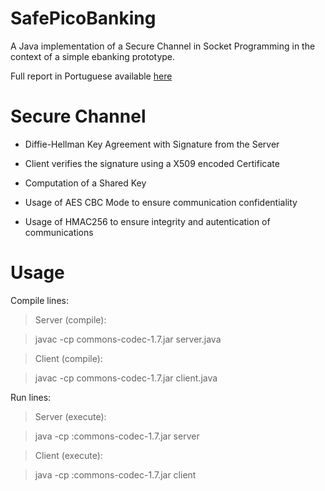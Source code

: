 # SafePicoBanking
A Java implementation of a Secure Channel in Socket Programming in the context of a simple ebanking prototype.

Full report in Portuguese available [here](https://web.fe.up.pt/~up201505331/projects/AC_picobanking_relatorio_FabioFreitas.pdf)

# Secure Channel

* Diffie-Hellman Key Agreement with Signature from the Server 

* Client verifies the signature using a X509 encoded Certificate

* Computation of a Shared Key

* Usage of AES CBC Mode to ensure communication confidentiality

* Usage of HMAC256 to ensure integrity and autentication of communications

# Usage

Compile lines:

> Server (compile): 
 
>   javac -cp commons-codec-1.7.jar server.java 
 
> Client (compile): 
 
>   javac -cp commons-codec-1.7.jar client.java 

Run lines:

> Server (execute): 
 
>   java -cp :commons-codec-1.7.jar server 
 
> Client (execute): 
 
>   java -cp :commons-codec-1.7.jar client 
